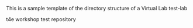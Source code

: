 This is a sample template of the directory structure of a Virtual Lab
test-lab

t4e workshop test  repository
